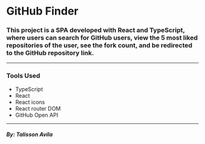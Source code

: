 # GitHub Finder

### This project is a SPA developed with React and TypeScript, where users can search for GitHub users, view the 5 most liked repositories of the user, see the fork count, and be redirected to the GitHub repository link.

<hr>

### Tools Used
* TypeScript
* React
* React icons
* React router DOM
* GitHub Open API
  
<hr>

##### By: Talisson Avila
